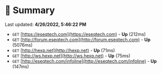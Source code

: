 # 📖 Summary
Last updated: **4/26/2022, 5:46:22 PM**

- `GET` [https://eseqtech.com](https://eseqtech.com) - **Up** (212ms)
- `GET` [http://forum.eseqtech.com](http://forum.eseqtech.com) - **Up** (5076ms)
- `GET` [http://hexp.net](http://hexp.net) - **Up** (71ms)
- `GET` [http://ws.hexp.net](http://ws.hexp.net) - **Up** (75ms)
- `GET` [http://eseqtech.com/infoline](http://eseqtech.com/infoline) - **Up** (147ms)

